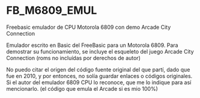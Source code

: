 # FB_M6809_EMUL
Freebasic emulador de CPU Motorola 6809 con demo Arcade City Connection

Emulador escrito en Basic del FreeBasic para un Motorola 6809.
Para demostrar su funcionamiento, se incluye el esqueleto del juego Arcade City Connection (roms no incluídas por derechos de autor)

No puedo citar el origen del código fuente original del que partí, dado que fue en 2010, y por entonces, no solía guardar enlaces o códigos originales.
Si el autor del emulador 6809 CPU lo reconoce, que me lo indique para así mencionarlo.
(el código que emula el Arcade si es mio 100%)
